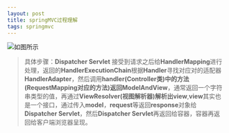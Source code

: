 ```yaml
---
layout: post
title: springMVC过程理解
tags: springmvc
---
```


![如图所示](E:\GitHubBlog\pictures\springmvc.png)

> 具体步骤：**Dispatcher Servlet** 接受到请求之后给**HandlerMapping**进行处理，返回的**HandlerExecutionChain**根据**Handler**寻找对应对的适配器**HandlerAdapter**，然后调用**handler(Controller类)**中的方法**(RequestMapping对应的方法)**返回**ModelAndView**，通常返回一个字符串类型的值，再通过**ViewResolver(视图解析器)**解析出**view**,**view**其实也是一个接口，通过传入**model**，**request**等返回**response**对象给**Dispatcher Servlet**，然后**Dispatcher Servlet**再返回给容器，容器再返回给客户端浏览器呈现。